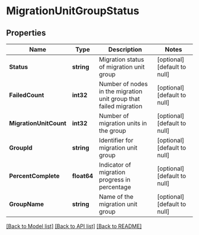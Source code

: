# MigrationUnitGroupStatus

## Properties
Name | Type | Description | Notes
------------ | ------------- | ------------- | -------------
**Status** | **string** | Migration status of migration unit group | [optional] [default to null]
**FailedCount** | **int32** | Number of nodes in the migration unit group that failed migration | [optional] [default to null]
**MigrationUnitCount** | **int32** | Number of migration units in the group | [optional] [default to null]
**GroupId** | **string** | Identifier for migration unit group | [optional] [default to null]
**PercentComplete** | **float64** | Indicator of migration progress in percentage | [optional] [default to null]
**GroupName** | **string** | Name of the migration unit group | [optional] [default to null]

[[Back to Model list]](../README.md#documentation-for-models) [[Back to API list]](../README.md#documentation-for-api-endpoints) [[Back to README]](../README.md)

